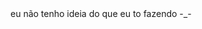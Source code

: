  <link rel="stylesheet" href="style.css">
 <!DOCTYPE html>
<html lang="pt-br">
<head>
    <meta charset="UTF-8">
    <title>Barbearia Alura</title>
    <link rel="stylesheet" href="style.css">
</head>
<body>

</body>
</html>
eu não tenho ideia do que eu to fazendo -_-
